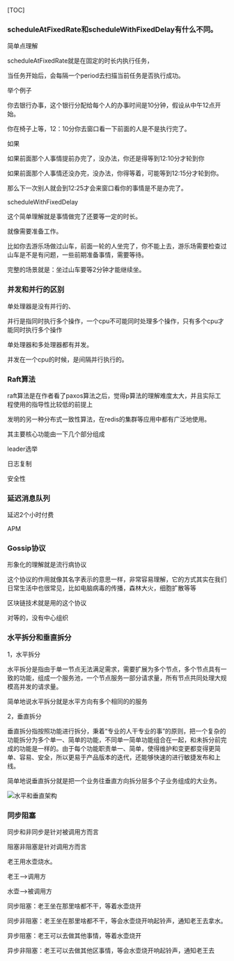 [TOC]



### scheduleAtFixedRate和scheduleWithFixedDelay有什么不同。



简单点理解

scheduleAtFixedRate就是在固定的时长内执行任务，

当任务开始后，会每隔一个period去扫描当前任务是否执行成功。

举个例子

你去银行办事，这个银行分配给每个人的办事时间是10分钟，假设从中午12点开始。

你在椅子上等，12：10分你去窗口看一下前面的人是不是执行完了。

如果

如果前面那个人事情提前办完了，没办法，你还是得等到12:10分才轮到你

如果前面那个人事情还没办完，没办法，你得等着，可能等到12:15分才轮到你。

那么下一次别人就会到12:25才会来窗口看你的事情是不是办完了。



scheduleWithFixedDelay

这个简单理解就是事情做完了还要等一定的时长。

就像需要准备工作。

比如你去游乐场做过山车，前面一轮的人坐完了，你不能上去，游乐场需要检查过山车是不是有问题，一些前期准备事情，需要等待。

完整的场景就是：坐过山车要等2分钟才能继续坐。



### 并发和并行的区别

单处理器是没有并行的、

并行是指同时执行多个操作，一个cpu不可能同时处理多个操作，只有多个cpu才能同时执行多个操作



单处理器和多处理器都有并发。

并发在一个cpu的时候，是间隔并行执行的。



### Raft算法

raft算法是在作者看了paxos算法之后，觉得p算法的理解难度太大，并且实际工程使用的指导性比较低的前提上

发明的另一种分布式一致性算法，在redis的集群等应用中都有广泛地使用。

其主要核心功能由一下几个部分组成

leader选举

日志复制

安全性





### 延迟消息队列



延迟2个小时付费



APM

### Gossip协议

形象化的理解就是流行病协议

这个协议的作用就像其名字表示的意思一样，非常容易理解，它的方式其实在我们日常生活中也很常见，比如电脑病毒的传播，森林大火，细胞扩散等等



区块链技术就是用的这个协议

对等的，没有中心组织

### 水平拆分和垂直拆分

1，水平拆分

水平拆分是指由于单一节点无法满足需求，需要扩展为多个节点，多个节点具有一致的功能，组成一个服务池，一个节点服务一部分请求量，所有节点共同处理大规模高并发的请求量。

简单地说水平拆分就是水平方向有多个相同的的服务

2，垂直拆分

垂直拆分指按照功能进行拆分，秉着“专业的人干专业的事”的原则，把一个复杂的功能拆分为多个单一、简单的功能，不同单一简单功能组合在一起，和未拆分前完成的功能是一样的。由于每个功能职责单一、简单，使得维护和变更都变得更简单、容易、安全，所以更易于产品版本的迭代，还能够快速的进行敏捷发布和上线。

简单地说垂直拆分就是把一个业务往垂直方向拆分层多个子业务组成的大业务。

![水平和垂直架构](img/split_arte.png)

### 同步阻塞

同步和非同步是针对被调用方而言

阻塞非阻塞是针对调用方而言

老王用水壶烧水。

老王——>调用方

水壶——>被调用方

同步阻塞：老王坐在那里啥都不干，等着水壶烧开

同步非阻塞：老王坐在那里啥都不干，等会水壶烧开响起铃声，通知老王去拿水。

异步阻塞：老王可以去做其他事情，等着水壶烧开

异步非阻塞：老王可以去做其他区事情，等会水壶烧开响起铃声，通知老王去

